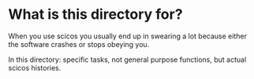 What is this directory for?
===========================

When you use scicos you usually end up in swearing a lot because either
the software crashes or stops obeying you.

In this directory: specific tasks, not general purpose functions, but
actual scicos histories.
